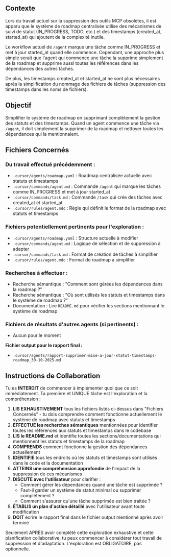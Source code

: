 ## Contexte

Lors du travail actuel sur la suppression des outils MCP obsolètes, il est apparu que le système de roadmap centralisée utilise des mécanismes de suivi de statut (IN_PROGRESS, TODO, etc.) et des timestamps (created_at, started_at) qui ajoutent de la complexité inutile. 

Le workflow actuel de `/agent` marque une tâche comme IN_PROGRESS et met à jour started_at quand elle commence. Cependant, une approche plus simple serait que l'agent qui commence une tâche la supprime simplement de la roadmap et supprime aussi toutes les références dans les dépendances des autres tâches.

De plus, les timestamps created_at et started_at ne sont plus nécessaires après la simplification du nommage des fichiers de tâches (suppression des timestamps dans les noms de fichiers).

## Objectif

Simplifier le système de roadmap en supprimant complètement la gestion des statuts et des timestamps. Quand un agent commence une tâche via `/agent`, il doit simplement la supprimer de la roadmap et nettoyer toutes les dépendances qui la mentionnaient.

## Fichiers Concernés

### Du travail effectué précédemment :
- `.cursor/agents/roadmap.yaml` : Roadmap centralisée actuelle avec statuts et timestamps
- `.cursor/commands/agent.md` : Commande `/agent` qui marque les tâches comme IN_PROGRESS et met à jour started_at
- `.cursor/commands/task.md` : Commande `/task` qui crée des tâches avec created_at et started_at
- `.cursor/rules/agent.mdc` : Règle qui définit le format de la roadmap avec statuts et timestamps

### Fichiers potentiellement pertinents pour l'exploration :
- `.cursor/agents/roadmap.yaml` : Structure actuelle à modifier
- `.cursor/commands/agent.md` : Logique de sélection et de suppression à adapter
- `.cursor/commands/task.md` : Format de création de tâches à simplifier
- `.cursor/rules/agent.mdc` : Format de roadmap à simplifier

### Recherches à effectuer :
- Recherche sémantique : "Comment sont gérées les dépendances dans la roadmap ?"
- Recherche sémantique : "Où sont utilisés les statuts et timestamps dans le système de roadmap ?"
- Documentation : Lire `README.md` pour vérifier les sections mentionnant le système de roadmap

### Fichiers de résultats d'autres agents (si pertinents) :
- Aucun pour le moment

**Fichier output pour le rapport final :**
- `.cursor/agents/rapport-supprimer-mise-a-jour-statut-timestamps-roadmap_30-10-2025.md`

## Instructions de Collaboration

Tu es **INTERDIT** de commencer à implémenter quoi que ce soit immédiatement. Ta première et UNIQUE tâche est l'exploration et la compréhension :

1. **LIS EXHAUSTIVEMENT** tous les fichiers listés ci-dessus dans "Fichiers Concernés" - tu dois comprendre comment fonctionne actuellement le système de roadmap avec statuts et timestamps
2. **EFFECTUE les recherches sémantiques** mentionnées pour identifier toutes les références aux statuts et timestamps dans le codebase
3. **LIS le README.md** et identifie toutes les sections/documentations qui mentionnent les statuts et timestamps de la roadmap
4. **COMPRENDS** comment fonctionne la gestion des dépendances actuellement
5. **IDENTIFIE** tous les endroits où les statuts et timestamps sont utilisés dans le code et la documentation
6. **ATTEINS une compréhension approfondie** de l'impact de la suppression de ces mécanismes
7. **DISCUTE avec l'utilisateur** pour clarifier :
   - Comment gérer les dépendances quand une tâche est supprimée ?
   - Faut-il garder un système de statut minimal ou supprimer complètement ?
   - Comment s'assurer qu'une tâche supprimée est bien traitée ?
8. **ÉTABLIS un plan d'action détaillé** avec l'utilisateur avant toute modification
9. **DOIT** écrire le rapport final dans le fichier output mentionné après avoir terminé

Seulement APRÈS avoir complété cette exploration exhaustive et cette planification collaborative, tu peux commencer à considérer tout travail de suppression et d'adaptation. L'exploration est OBLIGATOIRE, pas optionnelle.

